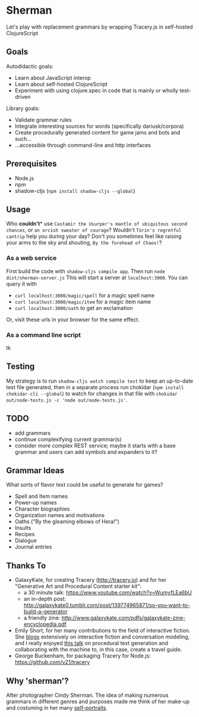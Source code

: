 
# Sherman

Let's play with replacement grammars by wrapping Tracery.js in self-hosted ClojureScript

## Goals

Autodidactic goals:
* Learn about JavaScript interop 
* Learn about self-hosted ClojureScript
* Experiment with using clojure.spec in code that is mainly or wholly test-driven

Library goals:
* Validate grammar rules
* Integrate interesting sources for words (specifically dariusk/corpora)
* Create procedurally generated content for game jams and bots and such...
* ...accessible through command-line and http interfaces

## Prerequisites

* Node.js
* npm
* shadow-cljs (`npm install shadow-cljs --global`)

## Usage

Who **couldn't*** use `Castamir the Usurper's mantle of ubiquitous second chances`, or `an orcish sweater of courage`? Wouldn't `Túrin's regretful cantrip` help you during your day? Don't you sometimes feel like raising your arms to the sky and shouting, `By the forehead of Chaos!`?

### As a web service

First build the code with `shadow-cljs compile app`. Then run `node dist/sherman-server.js` This will start a server at `localhost:3000`. You can query it with

* `curl localhost:3000/magic/spell` for a magic spell name
* `curl localhost:3000/magic/item` for a magic item name
* `curl localhost:3000/oath` to get an exclamation

Or, visit these urls in your browser for the same effect.

### As a command line script

tk

## Testing

My strategy is to run `shadow-cljs watch compile test` to keep an up-to-date test file generated, then in a separate process run chokidar (`npm install chokidar-cli --global`) to watch for changes in that file with `chokidar out/node-tests.js -c 'node out/node-tests.js'`.

## TODO

+ add grammars
+ continue complexifying current grammar(s)
+ consider more complex REST service; maybe it starts with a base grammar and users can add symbols and expanders to it?

## Grammar Ideas

What sorts of flavor text could be useful to generate for games? 

* Spell and Item names
* Power-up names
* Character biographies
* Organization names and motivations
* Oaths ("By the gleaming elbows of Hera!")
* Insults
* Recipes
* Dialogue
* Journal entries

## Thanks To

* GalaxyKate, for creating Tracery (http://tracery.io) and for her "Generative Art and Procedural Content starter kit":
  + a 30 minute talk: https://www.youtube.com/watch?v=WumyfLEa6bU
  + an in-depth post: http://galaxykate0.tumblr.com/post/139774965871/so-you-want-to-build-a-generator
  + a friendly zine: http://www.galaxykate.com/pdfs/galaxykate-zine-encyclopedia.pdf
* Emily Short, for her many contributions to the field of interactive fiction. She [blogs](https://emshort.blog/) extensively on interactive fiction and conversation modeling, and I really enjoyed [this talk](https://www.youtube.com/watch?v=narjui3em1k) on procedural text generation and collaborating with the machine to, in this case, create a travel guide.
* George Buckenham, for packaging Tracery for Node.js: https://github.com/v21/tracery


## Why 'sherman'?

After photographer Cindy Sherman. The idea of making numerous grammars in different genres and purposes made me think of her make-up and costuming in her many [self-portraits](https://www.google.com/search?as_st=y&tbm=isch&as_q=cindy+sherman+self-portraits).
